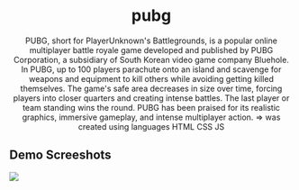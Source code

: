 <h1 align="center">pubg</h1>
<p align="center">PUBG, short for PlayerUnknown's Battlegrounds, is a popular online multiplayer battle royale game developed and published by PUBG Corporation, a subsidiary of South Korean video game company Bluehole. In PUBG, up to 100 players parachute onto an island and scavenge for weapons and equipment to kill others while avoiding getting killed themselves. The game's safe area decreases in size over time, forcing players into closer quarters and creating intense battles. The last player or team standing wins the round. PUBG has been praised for its realistic graphics, immersive gameplay, and intense multiplayer action. => was created using languages HTML CSS JS</p>

<h2>Demo Screeshots</h2>
<img src="https://github.com/the-artist-web/pubg/assets/162612001/742c4e49-c1ed-4a42-961d-8637fd877688">

